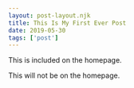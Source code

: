 ```yaml
---
layout: post-layout.njk 
title: This Is My First Ever Post
date: 2019-05-30
tags: ['post']
---
```

<!-- Excerpt Start -->
This is included on the homepage.
<!-- Excerpt End -->
 
This will not be on the homepage.